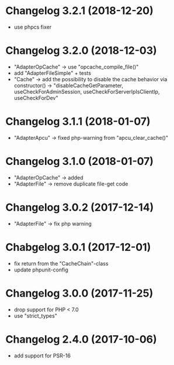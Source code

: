 # Changelog 3.2.1 (2018-12-20)

- use phpcs fixer 


# Changelog 3.2.0 (2018-12-03)

- "AdapterOpCache" -> use "opcache_compile_file()"
- add "AdapterFileSimple" + tests
- "Cache" -> add the possibility to disable the cache behavior via constructor() -> "disableCacheGetParameter, useCheckForAdminSession, useCheckForServerIpIsClientIp, useCheckForDev"


# Changelog 3.1.1 (2018-01-07)

- "AdapterApcu" -> fixed php-warning from "apcu_clear_cache()"


# Changelog 3.1.0 (2018-01-07)

- "AdapterOpCache" -> added
- "AdapterFile" -> remove duplicate file-get code


# Changelog 3.0.2 (2017-12-14)

- "AdapterFile" -> fix php warning


# Chabgelog 3.0.1 (2017-12-01)

- fix return from the "CacheChain"-class
- update phpunit-config


# Changelog 3.0.0 (2017-11-25)

- drop support for PHP < 7.0
- use "strict_types"


# Changelog 2.4.0 (2017-10-06)

- add support for PSR-16